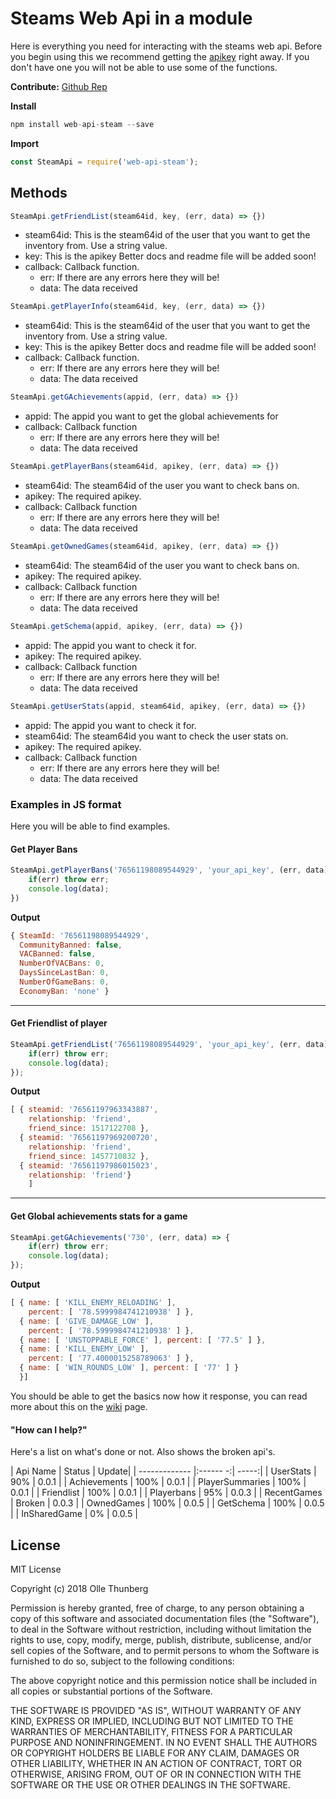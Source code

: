 # Steams Web Api in a module
Here is everything you need for interacting with the steams web api.
Before you begin using this we recommend getting the [apikey](https://steamcommunity.com/dev/apikey) right away. If you don't have one you will not be able to use some of the functions.

**Contribute:** [Github Rep](https://github.com/ThunbergOlle/web-api-steam)

**Install**
```js
npm install web-api-steam --save
```
**Import**
```js
const SteamApi = require('web-api-steam');
```

## Methods
```js
SteamApi.getFriendList(steam64id, key, (err, data) => {})
```
- steam64id: This is the steam64id of the user that you want to get the inventory from. Use a string value.
- key: This is the apikey
Better docs and readme file will be added soon!
- callback: Callback function.
    - err: If there are any errors here they will be!
    - data: The data received

```js
SteamApi.getPlayerInfo(steam64id, key, (err, data) => {})
```
- steam64id: This is the steam64id of the user that you want to get the inventory from. Use a string value.
- key: This is the apikey
Better docs and readme file will be added soon!
- callback: Callback function.
    - err: If there are any errors here they will be!
    - data: The data received

```js
SteamApi.getGAchievements(appid, (err, data) => {})
```   
- appid: The appid you want to get the global achievements for
- callback: Callback function
    - err: If there are any errors here they will be!
    - data: The data received

```js
SteamApi.getPlayerBans(steam64id, apikey, (err, data) => {})
```   
- steam64id: The steam64id of the user you want to check bans on.
- apikey: The required apikey.
- callback: Callback function
    - err: If there are any errors here they will be!
    - data: The data received

```js
SteamApi.getOwnedGames(steam64id, apikey, (err, data) => {})
```
- steam64id: The steam64id of the user you want to check bans on.
- apikey: The required apikey.
- callback: Callback function
    - err: If there are any errors here they will be!
    - data: The data received

```js
SteamApi.getSchema(appid, apikey, (err, data) => {})
```
- appid: The appid you want to check it for.
- apikey: The required apikey.
- callback: Callback function
    - err: If there are any errors here they will be!
    - data: The data received

```js
SteamApi.getUserStats(appid, steam64id, apikey, (err, data) => {})
```
- appid: The appid you want to check it for.
- steam64id: The steam64id you want to check the user stats on.
- apikey: The required apikey.
- callback: Callback function
    - err: If there are any errors here they will be!
    - data: The data received

### Examples in JS format
Here you will be able to find examples.
#### Get Player Bans
```js
SteamApi.getPlayerBans('76561198089544929', 'your_api_key', (err, data) => {
    if(err) throw err;
    console.log(data);
})

```
**Output**
```js
{ SteamId: '76561198089544929',
  CommunityBanned: false,
  VACBanned: false,
  NumberOfVACBans: 0,
  DaysSinceLastBan: 0,
  NumberOfGameBans: 0,
  EconomyBan: 'none' }
```
---
#### Get Friendlist of player
```js
SteamApi.getFriendList('76561198089544929', 'your_api_key', (err, data) => {
    if(err) throw err;
    console.log(data);
});
```
**Output**
```js
[ { steamid: '76561197963343887',
    relationship: 'friend',
    friend_since: 1517122708 },
  { steamid: '76561197969200720',
    relationship: 'friend',
    friend_since: 1457710832 },
  { steamid: '76561197986015023',
    relationship: 'friend'}
    ]
```
---
#### Get Global achievements stats for a game
```js
SteamApi.getGAchievements('730', (err, data) => {
    if(err) throw err;
    console.log(data);
});
```
**Output**
```js
[ { name: [ 'KILL_ENEMY_RELOADING' ],
    percent: [ '78.5999984741210938' ] },
  { name: [ 'GIVE_DAMAGE_LOW' ],
    percent: [ '78.5999984741210938' ] },
  { name: [ 'UNSTOPPABLE_FORCE' ], percent: [ '77.5' ] },
  { name: [ 'KILL_ENEMY_LOW' ],
    percent: [ '77.4000015258789063' ] },
  { name: [ 'WIN_ROUNDS_LOW' ], percent: [ '77' ] }
  }]
```

You should be able to get the basics now how it response, you can read more about this on the [wiki]() page.

#### "How can I help?"
Here's a list on what's done or not. Also shows the broken api's.

| Api Name      | Status        | Update|
| ------------- |:------      -:| -----:|
| UserStats      | 90% |  0.0.1 |
| Achievements      | 100% |  0.0.1 |
| PlayerSummaries      | 100%      |   0.0.1 |
| Friendlist | 100%      |    0.0.1 |
| Playerbans | 95%      |    0.0.3 |
| RecentGames | Broken      |    0.0.3 |
| OwnedGames | 100%      |    0.0.5 |
| GetSchema | 100%      |    0.0.5 |
| InSharedGame | 0%      |    0.0.5 |


## License
MIT License

Copyright (c) 2018 Olle Thunberg

Permission is hereby granted, free of charge, to any person obtaining a copy
of this software and associated documentation files (the "Software"), to deal
in the Software without restriction, including without limitation the rights
to use, copy, modify, merge, publish, distribute, sublicense, and/or sell
copies of the Software, and to permit persons to whom the Software is
furnished to do so, subject to the following conditions:

The above copyright notice and this permission notice shall be included in all
copies or substantial portions of the Software.

THE SOFTWARE IS PROVIDED "AS IS", WITHOUT WARRANTY OF ANY KIND, EXPRESS OR
IMPLIED, INCLUDING BUT NOT LIMITED TO THE WARRANTIES OF MERCHANTABILITY,
FITNESS FOR A PARTICULAR PURPOSE AND NONINFRINGEMENT. IN NO EVENT SHALL THE
AUTHORS OR COPYRIGHT HOLDERS BE LIABLE FOR ANY CLAIM, DAMAGES OR OTHER
LIABILITY, WHETHER IN AN ACTION OF CONTRACT, TORT OR OTHERWISE, ARISING FROM,
OUT OF OR IN CONNECTION WITH THE SOFTWARE OR THE USE OR OTHER DEALINGS IN THE
SOFTWARE.
